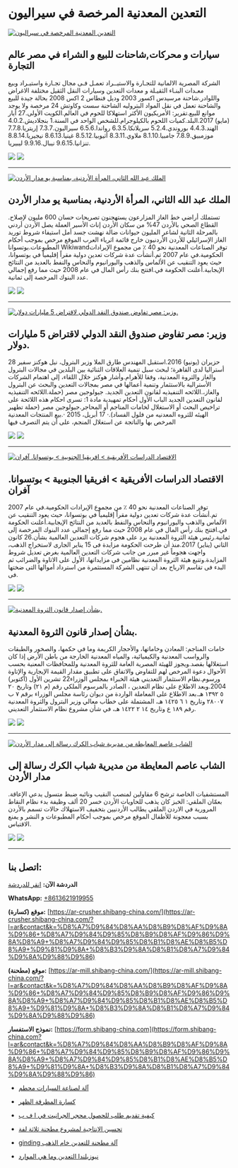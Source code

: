 # التعدين المعدنية المرخصة في سيراليون

<a href="https://swt.shibang-china.com/?l=ar&img&k=%D8%A7%D9%84%D8%AA%D8%B9%D8%AF%D9%8A%D9%86+%D8%A7%D9%84%D9%85%D8%B9%D8%AF%D9%86%D9%8A%D8%A9+%D8%A7%D9%84%D9%85%D8%B1%D8%AE%D8%B5%D8%A9+%D9%81%D9%8A+%D8%B3%D9%8A%D8%B1%D8%A7%D9%84%D9%8A%D9%88%D9%86" target="_blank">![التعدين المعدنية المرخصة في سيراليون](http://static.shibang-china.com/all-800x300/1169.jpg)</a>

## سيارات و محركات,شاحنات للبيع و الشراء في مصر عالم التجارة
الشركة المصرية الالمانية للتجـارة والاستيــراد تعمـل فـى مجال تجـارة واستيـراد وبيع معـدات البنـاء الثقيـلة و معدات التعدين وسيارات النقل الثقيل مختلفة الاغراض واللوادر.شاحنة مرسيدس اكسور 2003 وديل فنطاس 2 اكس 2008 بحالة جيدة للبيع والشاحنة تعمل في نقل المواد البتروليه الشاحنة سست وكاوتش 24 مرخصة ولا يوجد موانع للبيع.تقرير: الأمريكيون الأكثر استهلاكا للحوم في العالم.الكويت الأولى.27 أيار (مايو) 2017.البلد.كميات اللحوم بالكيلوجرام.للشخص الواحد في السنة.1 بنجلاديش.4.0.2 الهند.4.4.3 بوروندي.5.2.4 سريلانكا.6.3.5 رواندا.6.5.6 سيراليون.7.3.7 إريتريا.7.7.8 موزمبيق.7.8.9 جامبيا.8.1.10 ملاوي.8.3.11 أثيوبيا.8.5.12 غينيا.8.6.13 نيجيريا.8.8.14 تنزانيا.9.6.15 نيبال.9.9.16 ليبيريا.


<a href="https://whatsapp.shibangsoft.com/WhatsApp.php" target="_blank" title="WhatsApp">![](http://static.shibang-china.com/icon/whatsapp.png)</a> <a href="https://swt.shibang-china.com/?l=ar&icon&k=%D8%A7%D9%84%D8%AA%D8%B9%D8%AF%D9%8A%D9%86+%D8%A7%D9%84%D9%85%D8%B9%D8%AF%D9%86%D9%8A%D8%A9+%D8%A7%D9%84%D9%85%D8%B1%D8%AE%D8%B5%D8%A9+%D9%81%D9%8A+%D8%B3%D9%8A%D8%B1%D8%A7%D9%84%D9%8A%D9%88%D9%86" target="_blank">![](http://static.shibang-china.com/icon/chat-ar.png)</a>

---

<a href="https://swt.shibang-china.com/?l=ar&img&k=%D8%A7%D9%84%D8%AA%D8%B9%D8%AF%D9%8A%D9%86+%D8%A7%D9%84%D9%85%D8%B9%D8%AF%D9%86%D9%8A%D8%A9+%D8%A7%D9%84%D9%85%D8%B1%D8%AE%D8%B5%D8%A9+%D9%81%D9%8A+%D8%B3%D9%8A%D8%B1%D8%A7%D9%84%D9%8A%D9%88%D9%86" target="_blank">![الملك عبد الله الثاني، المرأة الأردنية، بمناسبة يو مدار الأردن](http://static.shibang-china.com/all-800x300/1128.jpg)</a>

## الملك عبد الله الثاني، المرأة الأردنية، بمناسبة يو مدار الأردن
.تستملك أراضي خط الغاز المزارعون يستهجنون تصريحات حسان 600 مليون لإصلاح القطاع الصحي بالأردن 47% من سكان الأردن إناث الأسير العملة يصل الأردن أردني بالمرحلة الثانية لشاعر المليون حيوانات ضالة نهشت جسد أمل استيفاء شروط توريد الغاز الإسرائيلي للأردن الأردنيون خارج قائمة اثرياء العرب الموقع مرخص بموجب أحكام المطبوعات.بوتسوانا Wikiwandتوفر الصناعات المعدنية نحو 40 ٪ من مجموع الإيرادات الحكومية.في عام 2007 تم.أنشأت عدة شركات تعدين دولية مقراً إقليمياً في بوتسوانا، حيث يعود التنقيب عن الألماس والذهب واليورانيوم والنحاس والنفط بالعديد من النتائج الإيجابية.أعلنت الحكومة في.افتتح بنك رأس المال في عام 2008 حيث مما رفع إجمالي عدد البنوك المرخصة إلى ثمانية.


<a href="https://whatsapp.shibangsoft.com/WhatsApp.php" target="_blank" title="WhatsApp">![](http://static.shibang-china.com/icon/whatsapp.png)</a> <a href="https://swt.shibang-china.com/?l=ar&icon&k=%D8%A7%D9%84%D8%AA%D8%B9%D8%AF%D9%8A%D9%86+%D8%A7%D9%84%D9%85%D8%B9%D8%AF%D9%86%D9%8A%D8%A9+%D8%A7%D9%84%D9%85%D8%B1%D8%AE%D8%B5%D8%A9+%D9%81%D9%8A+%D8%B3%D9%8A%D8%B1%D8%A7%D9%84%D9%8A%D9%88%D9%86" target="_blank">![](http://static.shibang-china.com/icon/chat-ar.png)</a>

---

<a href="https://swt.shibang-china.com/?l=ar&img&k=%D8%A7%D9%84%D8%AA%D8%B9%D8%AF%D9%8A%D9%86+%D8%A7%D9%84%D9%85%D8%B9%D8%AF%D9%86%D9%8A%D8%A9+%D8%A7%D9%84%D9%85%D8%B1%D8%AE%D8%B5%D8%A9+%D9%81%D9%8A+%D8%B3%D9%8A%D8%B1%D8%A7%D9%84%D9%8A%D9%88%D9%86" target="_blank">![وزير: مصر تفاوض صندوق النقد الدولي لاقتراض 5 مليارات دولار.](http://static.shibang-china.com/all-800x300/163.jpg)</a>

## وزير: مصر تفاوض صندوق النقد الدولي لاقتراض 5 مليارات دولار.
28 حزيران (يونيو) 2016.استقبل المهندس طارق الملا وزير البترول، نيل هوكنز سفير أستراليا لدى القاهرة؛ لبحث سبل تنمية العلاقات الثنائية بين البلدين في مجالات البترول والغاز والثروة المعدنية، وفقا للأهرام.وأشار هوكنز خلال اللقاء، إلى اهتمام الشركات الأسترالية بالاستثمار وتنمية أعمالها في مصر بمجالات التعدين والبحث عن البترول والغاز،.اللائحه التنفيذيه لقانون التعدين الجديد. جيولوجين مصر (حملة.اللائحه التنفيذيه لقانون التعدين الجديد الباب الأول أحكام تمهيدية مادة 1: تسرى احكام هذه اللائحة على تراخيص البحث أو الاستغلال لخامات المناجم أو المحاجر.جيولوجين مصر (حملة تطهير الهيئه للثروه المعدنيه من فلول الفساد).· 17 أبريل، 2015 ·.بيع المنتجات المعدنية المرخص بها والناتجة عن استغلال المنجم، على أن يتم التصرف فيها


<a href="https://whatsapp.shibangsoft.com/WhatsApp.php" target="_blank" title="WhatsApp">![](http://static.shibang-china.com/icon/whatsapp.png)</a> <a href="https://swt.shibang-china.com/?l=ar&icon&k=%D8%A7%D9%84%D8%AA%D8%B9%D8%AF%D9%8A%D9%86+%D8%A7%D9%84%D9%85%D8%B9%D8%AF%D9%86%D9%8A%D8%A9+%D8%A7%D9%84%D9%85%D8%B1%D8%AE%D8%B5%D8%A9+%D9%81%D9%8A+%D8%B3%D9%8A%D8%B1%D8%A7%D9%84%D9%8A%D9%88%D9%86" target="_blank">![](http://static.shibang-china.com/icon/chat-ar.png)</a>

---

<a href="https://swt.shibang-china.com/?l=ar&img&k=%D8%A7%D9%84%D8%AA%D8%B9%D8%AF%D9%8A%D9%86+%D8%A7%D9%84%D9%85%D8%B9%D8%AF%D9%86%D9%8A%D8%A9+%D8%A7%D9%84%D9%85%D8%B1%D8%AE%D8%B5%D8%A9+%D9%81%D9%8A+%D8%B3%D9%8A%D8%B1%D8%A7%D9%84%D9%8A%D9%88%D9%86" target="_blank">![الاقتصاد الدراسات الأفريقية &gt; افريقيا الجنوبية &gt; بوتسوانا. آفران](http://static.shibang-china.com/all-800x300/1524.jpg)</a>

## الاقتصاد الدراسات الأفريقية &gt; افريقيا الجنوبية &gt; بوتسوانا. آفران
توفر الصناعات المعدنية نحو 40 ٪ من مجموع الإيرادات الحكومية.في عام 2007 تم.أنشأت عدة شركات تعدين دولية مقراً إقليمياً في بوتسوانا، حيث يعود التنقيب عن الألماس والذهب واليورانيوم والنحاس والنفط بالعديد من النتائج الإيجابية.أعلنت الحكومة في.افتتح بنك رأس المال في عام 2008 حيث مما رفع إجمالي عدد البنوك المرخصة إلى ثمانية.رئيس هيئة الثروة المعدنية يرد على هجوم شركات التعدين العالمية بشأن.26 كانون الثاني (يناير) 2017.منذ أن طرحت الحكومة مزايدة فى 15 يناير الجارى لاستخراج الذهب، واجهت هجوماً غير مبرر من جانب شركات التعدين العالمية بغرض تعديل شروط المزايدة.وتتبع هيئة الثروة المعدنية نظامين فى مزايداتها، الأول على الاتاوة والضرائب ثم البدء فى تقاسم الارباح بعد أن تنتهى الشركة المستثمرة من استرداد أموالها التى ضختها فى.


<a href="https://whatsapp.shibangsoft.com/WhatsApp.php" target="_blank" title="WhatsApp">![](http://static.shibang-china.com/icon/whatsapp.png)</a> <a href="https://swt.shibang-china.com/?l=ar&icon&k=%D8%A7%D9%84%D8%AA%D8%B9%D8%AF%D9%8A%D9%86+%D8%A7%D9%84%D9%85%D8%B9%D8%AF%D9%86%D9%8A%D8%A9+%D8%A7%D9%84%D9%85%D8%B1%D8%AE%D8%B5%D8%A9+%D9%81%D9%8A+%D8%B3%D9%8A%D8%B1%D8%A7%D9%84%D9%8A%D9%88%D9%86" target="_blank">![](http://static.shibang-china.com/icon/chat-ar.png)</a>

---

<a href="https://swt.shibang-china.com/?l=ar&img&k=%D8%A7%D9%84%D8%AA%D8%B9%D8%AF%D9%8A%D9%86+%D8%A7%D9%84%D9%85%D8%B9%D8%AF%D9%86%D9%8A%D8%A9+%D8%A7%D9%84%D9%85%D8%B1%D8%AE%D8%B5%D8%A9+%D9%81%D9%8A+%D8%B3%D9%8A%D8%B1%D8%A7%D9%84%D9%8A%D9%88%D9%86" target="_blank">![بشأن إصدار قانون الثروة المعدنية.](http://static.shibang-china.com/all-800x300/598.jpg)</a>

## بشأن إصدار قانون الثروة المعدنية.
خامات المناجم: المعادن وخاماتها، والأحجار الكريمة وما في حكمها، والصخور والطبقات والرواسب المعدنية والكيميائية، والمياه المعدنية الخارجة من باطن الأرض إذا كان استغلالها بقصد.ويجوز للهيئة المصرية العامة للثروة المعدنية وللمحافظات المعنية بحسب الأحوال دعوة المرخص لهم للتفاوض والاتفاق على تطبيق مقدار القيمة الإيجارية والإتاوة ورسوم.نظام الاستثمار التعديني هيئة الخبراء بمجلس الوزراء22 تشرين الأول (أكتوبر) 2004.وبعد الاطلاع على نظام التعدين ، الصادر بالمرسوم الملكي رقم (م ٢١) وتاريخ ٢٠ ٥ ١٣٩٢ هـ.بعد الاطلاع على المعاملة الواردة من ديوان رئاسة مجلس الوزراء برقم ٧ ب ٢٨٠٠٧ وتاريخ ١ ٦ ١٤٢٥ هـ، المشتملة على خطاب معالي وزير البترول والثروة المعدنية رقم ١٨٩ ع وتاريخ ١٤ ٢ ١٤٢٢ هـ، في شأن مشروع نظام الاستثمار التعديني.


<a href="https://whatsapp.shibangsoft.com/WhatsApp.php" target="_blank" title="WhatsApp">![](http://static.shibang-china.com/icon/whatsapp.png)</a> <a href="https://swt.shibang-china.com/?l=ar&icon&k=%D8%A7%D9%84%D8%AA%D8%B9%D8%AF%D9%8A%D9%86+%D8%A7%D9%84%D9%85%D8%B9%D8%AF%D9%86%D9%8A%D8%A9+%D8%A7%D9%84%D9%85%D8%B1%D8%AE%D8%B5%D8%A9+%D9%81%D9%8A+%D8%B3%D9%8A%D8%B1%D8%A7%D9%84%D9%8A%D9%88%D9%86" target="_blank">![](http://static.shibang-china.com/icon/chat-ar.png)</a>

---

<a href="https://swt.shibang-china.com/?l=ar&img&k=%D8%A7%D9%84%D8%AA%D8%B9%D8%AF%D9%8A%D9%86+%D8%A7%D9%84%D9%85%D8%B9%D8%AF%D9%86%D9%8A%D8%A9+%D8%A7%D9%84%D9%85%D8%B1%D8%AE%D8%B5%D8%A9+%D9%81%D9%8A+%D8%B3%D9%8A%D8%B1%D8%A7%D9%84%D9%8A%D9%88%D9%86" target="_blank">![الشاب عاصم المعايطة من مديرية شباب الكرك رسالة إلى مدار الأردن](http://static.shibang-china.com/all-800x300/800.jpg)</a>

## الشاب عاصم المعايطة من مديرية شباب الكرك رسالة إلى مدار الأردن
.المستشفيات الخاصة ترشح 6 مقاولين لمنصب النقيب ونائبه ضبط متسول يدعي الإعاقة بعمّان الملقي: الخبز كان يذهب للحاويات الأردن خسر 20 ألف وظيفة بدء نظام النقاط المرورية في الاردن الملقي يطالب الأردنيين بتخفيف الاستهلاك حالات تسمم بالأردن بسبب معجونة للأطفال الموقع مرخص بموجب أحكام المطبوعات و النشر و يمنع الاقتباس.

<a href="https://whatsapp.shibangsoft.com/WhatsApp.php" target="_blank" title="WhatsApp">![](http://static.shibang-china.com/icon/whatsapp.png)</a> <a href="https://swt.shibang-china.com/?l=ar&icon&k=%D8%A7%D9%84%D8%AA%D8%B9%D8%AF%D9%8A%D9%86+%D8%A7%D9%84%D9%85%D8%B9%D8%AF%D9%86%D9%8A%D8%A9+%D8%A7%D9%84%D9%85%D8%B1%D8%AE%D8%B5%D8%A9+%D9%81%D9%8A+%D8%B3%D9%8A%D8%B1%D8%A7%D9%84%D9%8A%D9%88%D9%86" target="_blank">![](http://static.shibang-china.com/icon/chat-ar.png)</a>

---
## اتصل بنا:

**الدردشة الآن:** [انقر للدردشة](https://swt.shibang-china.com?l=ar&contact&k=%D8%A7%D9%84%D8%AA%D8%B9%D8%AF%D9%8A%D9%86+%D8%A7%D9%84%D9%85%D8%B9%D8%AF%D9%86%D9%8A%D8%A9+%D8%A7%D9%84%D9%85%D8%B1%D8%AE%D8%B5%D8%A9+%D9%81%D9%8A+%D8%B3%D9%8A%D8%B1%D8%A7%D9%84%D9%8A%D9%88%D9%86)

**WhatsApp:**  [+8613621919955](https://whatsapp.shibangsoft.com/WhatsApp.php)

**موقع (كسارة):** [https://ar-crusher.shibang-china.com/](https://ar-crusher.shibang-china.com/?l=ar&contact&k=%D8%A7%D9%84%D8%AA%D8%B9%D8%AF%D9%8A%D9%86+%D8%A7%D9%84%D9%85%D8%B9%D8%AF%D9%86%D9%8A%D8%A9+%D8%A7%D9%84%D9%85%D8%B1%D8%AE%D8%B5%D8%A9+%D9%81%D9%8A+%D8%B3%D9%8A%D8%B1%D8%A7%D9%84%D9%8A%D9%88%D9%86)

**موقع (مطحنة):** [https://ar-mill.shibang-china.com/](https://ar-mill.shibang-china.com/?l=ar&contact&k=%D8%A7%D9%84%D8%AA%D8%B9%D8%AF%D9%8A%D9%86+%D8%A7%D9%84%D9%85%D8%B9%D8%AF%D9%86%D9%8A%D8%A9+%D8%A7%D9%84%D9%85%D8%B1%D8%AE%D8%B5%D8%A9+%D9%81%D9%8A+%D8%B3%D9%8A%D8%B1%D8%A7%D9%84%D9%8A%D9%88%D9%86)

**نموذج الاستفسار:** [https://form.shibang-china.com](https://form.shibang-china.com?l=ar&contact&k=%D8%A7%D9%84%D8%AA%D8%B9%D8%AF%D9%8A%D9%86+%D8%A7%D9%84%D9%85%D8%B9%D8%AF%D9%86%D9%8A%D8%A9+%D8%A7%D9%84%D9%85%D8%B1%D8%AE%D8%B5%D8%A9+%D9%81%D9%8A+%D8%B3%D9%8A%D8%B1%D8%A7%D9%84%D9%8A%D9%88%D9%86)

* [آلة لصناعة السيارات محطم](../28/%D8%A2%D9%84%D8%A9%20%D9%84%D8%B5%D9%86%D8%A7%D8%B9%D8%A9%20%D8%A7%D9%84%D8%B3%D9%8A%D8%A7%D8%B1%D8%A7%D8%AA%20%D9%85%D8%AD%D8%B7%D9%85.md)

* [كسارة المطرقة الظهر](../30/%D9%83%D8%B3%D8%A7%D8%B1%D8%A9%20%D8%A7%D9%84%D9%85%D8%B7%D8%B1%D9%82%D8%A9%20%D8%A7%D9%84%D8%B8%D9%87%D8%B1.md)

* [كيفية تقديم طلب للحصول محجر الجرانيت في ا ف ب](../30/%D9%83%D9%8A%D9%81%D9%8A%D8%A9%20%D8%AA%D9%82%D8%AF%D9%8A%D9%85%20%D8%B7%D9%84%D8%A8%20%D9%84%D9%84%D8%AD%D8%B5%D9%88%D9%84%20%D9%85%D8%AD%D8%AC%D8%B1%20%D8%A7%D9%84%D8%AC%D8%B1%D8%A7%D9%86%D9%8A%D8%AA%20%D9%81%D9%8A%20%D8%A7%20%D9%81%20%D8%A8.md)

* [تحسين الإنتاجية لمشروع مطحنة ثلاثة لفة](../26/%D8%AA%D8%AD%D8%B3%D9%8A%D9%86%20%D8%A7%D9%84%D8%A5%D9%86%D8%AA%D8%A7%D8%AC%D9%8A%D8%A9%20%D9%84%D9%85%D8%B4%D8%B1%D9%88%D8%B9%20%D9%85%D8%B7%D8%AD%D9%86%D8%A9%20%D8%AB%D9%84%D8%A7%D8%AB%D8%A9%20%D9%84%D9%81%D8%A9.md)

* [ginding آلة مطحنة للتعدين خام الذهب](../29/ginding%20%D8%A2%D9%84%D8%A9%20%D9%85%D8%B7%D8%AD%D9%86%D8%A9%20%D9%84%D9%84%D8%AA%D8%B9%D8%AF%D9%8A%D9%86%20%D8%AE%D8%A7%D9%85%20%D8%A7%D9%84%D8%B0%D9%87%D8%A8.md)

* [نيوزيلندا  التعدين وما هي الموارد](../26/%D9%86%D9%8A%D9%88%D8%B2%D9%8A%D9%84%D9%86%D8%AF%D8%A7%20%20%D8%A7%D9%84%D8%AA%D8%B9%D8%AF%D9%8A%D9%86%20%D9%88%D9%85%D8%A7%20%D9%87%D9%8A%20%D8%A7%D9%84%D9%85%D9%88%D8%A7%D8%B1%D8%AF.md)